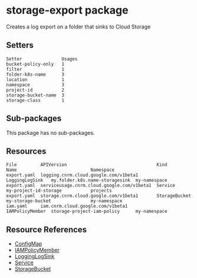 # storage-export package

Creates a log export on a folder that sinks to Cloud Storage

## Setters

```
Setter               Usages
bucket-policy-only   1
filter               1
folder-k8s-name      3
location             1
namespace            3
project-id           2
storage-bucket-name  3
storage-class        1
```

## Sub-packages

This package has no sub-packages.

## Resources

```
File         APIVersion                                  Kind             Name                            Namespace
export.yaml  logging.cnrm.cloud.google.com/v1beta1       LoggingLogSink   my.folder.k8s.name-storagesink  my-namespace
export.yaml  serviceusage.cnrm.cloud.google.com/v1beta1  Service          my-project-id-storage           projects
export.yaml  storage.cnrm.cloud.google.com/v1beta1       StorageBucket    my-storage-bucket               my-namespace
iam.yaml     iam.cnrm.cloud.google.com/v1beta1           IAMPolicyMember  storage-project-iam-policy      my-namespace
```

## Resource References

- [ConfigMap](https://kubernetes.io/docs/reference/generated/kubernetes-api/v1.21/#configmap-v1-core)
- [IAMPolicyMember](https://cloud.google.com/config-connector/docs/reference/resource-docs/iam/iampolicymember)
- [LoggingLogSink](https://cloud.google.com/config-connector/docs/reference/resource-docs/logging/logginglogsink)
- [Service](https://cloud.google.com/config-connector/docs/reference/resource-docs/serviceusage/service)
- [StorageBucket](https://cloud.google.com/config-connector/docs/reference/resource-docs/storage/storagebucket)

